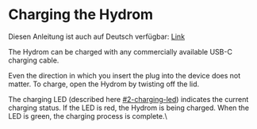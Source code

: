 # Charging the Hydrom

Diesen Anleitung ist auch auf Deutsch verfügbar: [Link](https://anleitung.hydrom.io)

The Hydrom can be charged with any commercially available USB-C charging cable.

Even the direction in which you insert the plug into the device does not matter. To charge, open the Hydrom by twisting off the lid.

The charging LED (described here [#2-charging-led](../getting-started/indicator-leds.md#2-charging-led "mention")) indicates the current charging status. If the LED is red, the Hydrom is being charged. When the LED is green, the charging process is complete.\\
